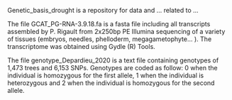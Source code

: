 Genetic_basis_drought is a repository for data and ... related to ...



The file GCAT_PG-RNA-3.9.18.fa is a fasta file including all transcripts assembled by P. Rigault from 2x250bp PE Illumina sequencing of a variety of tissues (embryos, needles, phelloderm, megagametophyte... ). The transcriptome was obtained using Gydle (R) Tools.

The file genotype_Depardieu_2020 is a text file containing genotypes of 1,473 trees and 6,153 SNPs. Genotypes are coded as follow: 0 when the individual is homozygous for the first allele, 1 when the individual is heterozygous and 2 when the individual is homozygous for the second allele. 
